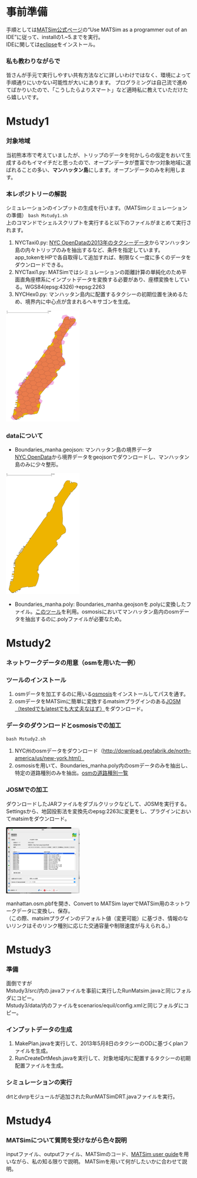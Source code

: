 # 事前準備
手順としては[MATSim公式ページ](https://www.matsim.org/downloads/)の“Use MATSim as a programmer out of an IDE”に従って、installの1.~5.までを実行。  
IDEに関しては[eclipse](https://www.eclipse.org/downloads/)をインストール。
### 私も教わりながらで
皆さんが手元で実行しやすい共有方法などに詳しいわけではなく、環境によって手順通りにいかない可能性が大いにあります。
プログラミングは自己流で進めてばかりいたので、「こうしたらよりスマート」など適時私に教えていただけたら嬉しいです。
# Mstudy1
### 対象地域
当初熊本市で考えていましたが、トリップのデータを何かしらの仮定をおいて生成するのもイマイチだと思ったので、オープンデータが豊富でかつ対象地域に選ばれることの多い、**マンハッタン島**にします。オープンデータのみを利用します。
### 本レポジトリーの解説
シミュレーションのインプットの生成を行います。（MATSimシミュレーションの準備）
`bash Mstudy1.sh`  
上のコマンドでシェルスクリプトを実行すると以下のファイルがまとめて実行されます。
1. NYCTaxi0.py: [NYC OpenDataの2013年のタクシーデータ](https://data.cityofnewyork.us/Transportation/2013-Yellow-Taxi-Trip-Data/7rnv-m532)からマンハッタン島の内々トリップのみを抽出するなど、条件を指定しています。  
app_tokenをHPで各自取得して追加すれば、制限なく一度に多くのデータをダウンロードできる。
2. NYCTaxi1.py: MATSimではシミュレーションの距離計算の単純化のため平面直角座標系にインプットデータを変換する必要があり、座標変換をしている。WGS84(epsg:4326)→epsg:2263
3. NYCHex0.py: マンハッタン島内に配置するタクシーの初期位置を決めるため、境界内に中心点が含まれるヘキサゴンを生成。

<img src="img/img_1.png" width="200"/>

### dataについて
- Boundaries_manha.geojson: マンハッタン島の境界データ  
[NYC OpenData](https://data.cityofnewyork.us/City-Government/Borough-Boundaries/tqmj-j8zm)から境界データをgeojsonでダウンロードし、マンハッタン島のみに少々整形。

<img src="img/img.png" width="200">

- Boundaries_manha.poly: Boundaries_manha.geojsonを.polyに変換したファイル。[このツール](https://github.com/shanghuiyang/geojson2poly)を利用。osmosisにおいてマンハッタン島内のosmデータを抽出するのに.polyファイルが必要なため。

# Mstudy2
### ネットワークデータの用意（osmを用いた一例）
### ツールのインストール
1. osmデータを加工するのに用いる[osmosis](https://github.com/openstreetmap/osmosis/releases/tag/0.48.3)をインストールしてパスを通す。
2. osmデータをMATSimに簡単に変換するmatsimプラグインのある[JOSM（testedでもlatestでも大丈夫なはず）](https://josm.openstreetmap.de/)をダウンロード。
### データのダウンロードとosmosisでの加工
`bash Mstudy2.sh` 
1. NYC州のosmデータをダウンロード（http://download.geofabrik.de/north-america/us/new-york.html）
2. osmosisを用いて、Boundaries_manha.poly内のosmデータのみを抽出し、特定の道路種別のみを抽出。[osmの道路種別一覧](https://wiki.openstreetmap.org/wiki/JA:Key:highway)
### JOSMでの加工
ダウンロードしたJARファイルをダブルクリックなどして、JOSMを実行する。  
Settingsから、地図投影法を変換先のepsg:2263に変更をし、プラグインにおいてmatsimをダウンロード。

<img src="img/img_2.png" width="200">

manhattan.osm.pbfを開き、Convert to MATSim layerでMATSim用のネットワークデータに変換し、保存。    
（この際、matsimプラグインのデフォルト値（変更可能）に基づき、情報のないリンクはそのリンク種別に応じた交通容量や制限速度が与えられる。）

# Mstudy3
### 準備
面倒ですが  
Mstudy3/src/内の.javaファイルを事前に実行したRunMatsim.javaと同じフォルダにコピー。  
Mstudy3/data/内のファイルをscenarios/equil/config.xmlと同じフォルダにコピー。
### インプットデータの生成
1. MakePlan.javaを実行して、2013年5月8日のタクシーのODに基づくplanファイルを生成。
2. RunCreateDrtMesh.javaを実行して、対象地域内に配置するタクシーの初期配置ファイルを生成。
### シミュレーションの実行
drtとdvrpモジュールが追加されたRunMATSimDRT.javaファイルを実行。
# Mstudy4
### MATSimについて質問を受けながら色々説明
inputファイル、outputファイル、MATSimのコード、[MATSim user guide](https://www.matsim.org/files/book/partOne-latest.pdf)を用いながら、私の知る限りで説明。
MATSimを用いて何がしたいかに合わせて説明。